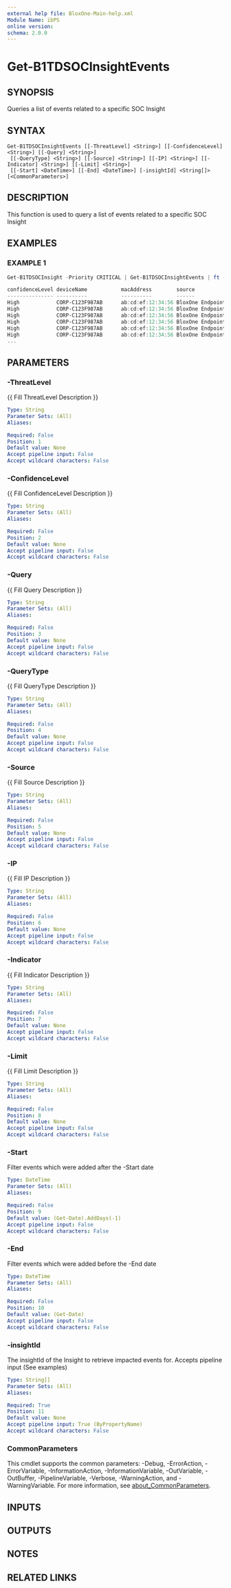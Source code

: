 ```yaml
---
external help file: BloxOne-Main-help.xml
Module Name: ibPS
online version:
schema: 2.0.0
---
```


# Get-B1TDSOCInsightEvents

## SYNOPSIS
Queries a list of events related to a specific SOC Insight

## SYNTAX

```
Get-B1TDSOCInsightEvents [[-ThreatLevel] <String>] [[-ConfidenceLevel] <String>] [[-Query] <String>]
 [[-QueryType] <String>] [[-Source] <String>] [[-IP] <String>] [[-Indicator] <String>] [[-Limit] <String>]
 [[-Start] <DateTime>] [[-End] <DateTime>] [-insightId] <String[]> [<CommonParameters>]
```

## DESCRIPTION
This function is used to query a list of events related to a specific SOC Insight

## EXAMPLES

### EXAMPLE 1
```powershell
Get-B1TDSOCInsight -Priority CRITICAL | Get-B1TDSOCInsightEvents | ft -AutoSize

confidenceLevel deviceName           macAddress        source           osVersion    action         policy                   deviceIp       query                                                                                                   queryType
--------------- ----------           ----------        ------           ---------    ------         ------                   --------       -----                                                                                                   ---------
High            CORP-C123F987AB      ab:cd:ef:12:34:56 BloxOne Endpoint macOS 14.2.1 Block          Global_Security_Policy   212.204.104.50 shrijyotishgurukulam.com                                                                                A
High            CORP-C123F987AB      ab:cd:ef:12:34:56 BloxOne Endpoint macOS 14.2.1 Block          Global_Security_Policy   80.187.83.226  shrijyotishgurukulam.com                                                                                A
High            CORP-C123F987AB      ab:cd:ef:12:34:56 BloxOne Endpoint macOS 14.2.1 Block          Global_Security_Policy   80.187.83.226  shrijyotishgurukulam.com                                                                                A
High            CORP-C123F987AB      ab:cd:ef:12:34:56 BloxOne Endpoint macOS 14.2.1 Block          Global_Security_Policy   212.204.104.50 652.0b47e9309fb5620e056948650f7555d2603ab1f3b003fa2c07ed52.dxkeu0.scrn.586a62459e.veryfastsecureweb.com SRV
High            CORP-C123F987AB      ab:cd:ef:12:34:56 BloxOne Endpoint macOS 14.2.1 Block          Global_Security_Policy   212.204.104.50 638.e23d3d370f0dfd11bed838eaa21a7f40dff881736ea3d693cd1d23.dxkeu0.scrn.586a62459e.youfastsecureweb.com  A
High            CORP-C123F987AB      ab:cd:ef:12:34:56 BloxOne Endpoint macOS 14.2.1 Block          Global_Security_Policy   212.204.104.50 640.ca7a785bcb1c518c35a3d4b6111111111111111111111111111111.dxkeu0.scrn.586a62459e.veryfastsecureweb.com CNAME
...
```

## PARAMETERS

### -ThreatLevel
{{ Fill ThreatLevel Description }}

```yaml
Type: String
Parameter Sets: (All)
Aliases:

Required: False
Position: 1
Default value: None
Accept pipeline input: False
Accept wildcard characters: False
```

### -ConfidenceLevel
{{ Fill ConfidenceLevel Description }}

```yaml
Type: String
Parameter Sets: (All)
Aliases:

Required: False
Position: 2
Default value: None
Accept pipeline input: False
Accept wildcard characters: False
```

### -Query
{{ Fill Query Description }}

```yaml
Type: String
Parameter Sets: (All)
Aliases:

Required: False
Position: 3
Default value: None
Accept pipeline input: False
Accept wildcard characters: False
```

### -QueryType
{{ Fill QueryType Description }}

```yaml
Type: String
Parameter Sets: (All)
Aliases:

Required: False
Position: 4
Default value: None
Accept pipeline input: False
Accept wildcard characters: False
```

### -Source
{{ Fill Source Description }}

```yaml
Type: String
Parameter Sets: (All)
Aliases:

Required: False
Position: 5
Default value: None
Accept pipeline input: False
Accept wildcard characters: False
```

### -IP
{{ Fill IP Description }}

```yaml
Type: String
Parameter Sets: (All)
Aliases:

Required: False
Position: 6
Default value: None
Accept pipeline input: False
Accept wildcard characters: False
```

### -Indicator
{{ Fill Indicator Description }}

```yaml
Type: String
Parameter Sets: (All)
Aliases:

Required: False
Position: 7
Default value: None
Accept pipeline input: False
Accept wildcard characters: False
```

### -Limit
{{ Fill Limit Description }}

```yaml
Type: String
Parameter Sets: (All)
Aliases:

Required: False
Position: 8
Default value: None
Accept pipeline input: False
Accept wildcard characters: False
```

### -Start
Filter events which were added after the -Start date

```yaml
Type: DateTime
Parameter Sets: (All)
Aliases:

Required: False
Position: 9
Default value: (Get-Date).AddDays(-1)
Accept pipeline input: False
Accept wildcard characters: False
```

### -End
Filter events which were added before the -End date

```yaml
Type: DateTime
Parameter Sets: (All)
Aliases:

Required: False
Position: 10
Default value: (Get-Date)
Accept pipeline input: False
Accept wildcard characters: False
```

### -insightId
The insightId of the Insight to retrieve impacted events for. 
Accepts pipeline input (See examples)

```yaml
Type: String[]
Parameter Sets: (All)
Aliases:

Required: True
Position: 11
Default value: None
Accept pipeline input: True (ByPropertyName)
Accept wildcard characters: False
```

### CommonParameters
This cmdlet supports the common parameters: -Debug, -ErrorAction, -ErrorVariable, -InformationAction, -InformationVariable, -OutVariable, -OutBuffer, -PipelineVariable, -Verbose, -WarningAction, and -WarningVariable. For more information, see [about_CommonParameters](http://go.microsoft.com/fwlink/?LinkID=113216).

## INPUTS

## OUTPUTS

## NOTES

## RELATED LINKS
